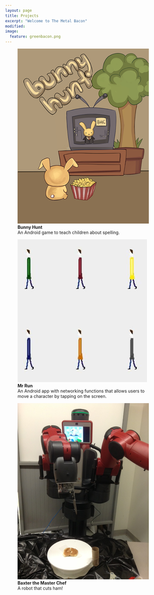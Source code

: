 ```yaml
---
layout: page
title: Projects
excerpt: "Welcome to The Metal Bacon"
modified: 
image:
  feature: greenbacon.png
---
```

<p></p>
<figure>
	<a href="/projects/bunnyhunt/">
		<img src="/images/familyroom.png">
    </a>
    <figcaption>
    	<strong>Bunny Hunt</strong>
        <br>An Android game to teach children about spelling.
    </figcaption>
</figure>
<figure>
	<a href="/projects/mrrun/">
		<img src="/images/mrrunpic.jpg">
    </a>
    <figcaption>
    	<strong>Mr Run</strong>
    	<br>An Android app with networking functions that allows users to move a character by tapping on the screen.
    </figcaption>
</figure>
<figure>
	<a href="/projects/baxter/">
		<img src="/images/baxter.jpg">
    </a>
    <figcaption>
    	<strong>Baxter the Master Chef</strong>
        <br>A robot that cuts ham!
    </figcaption>
</figure>